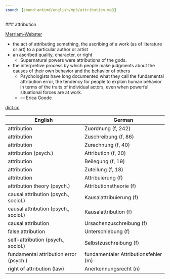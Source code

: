 ```yaml
---
sound: [sound:ankimd/english/mp3/attribution.mp3]
---
```


\### attribution

[Merriam-Webster](https://www.merriam-webster.com/dictionary/attribution)

- the act of attributing something, the ascribing of a work (as of literature or art) to a particular author or artist
- an ascribed quality, character, or right
    - Supernatural powers were attributions of the gods.
- the interpretive process by which people make judgments about the causes of their own behavior and the behavior of others
    - Psychologists have long documented what they call the fundamental attribution error, the tendency for people to explain human behavior in terms of the traits of individual actors, even when powerful situational forces are at work.
    - — Erica Goode

[dict.cc](https://www.dict.cc/attribution)

| English        | German       |
| -------------- | ------------ |
| attribution | Zuordnung (f, 242) |
| attribution | Zuschreibung (f, 86) |
| attribution | Zurechnung (f, 40) |
| attribution (psych.) | Attribution (f, 20) |
| attribution | Beilegung (f, 19) |
| attribution | Zuteilung (f, 18) |
| attribution | Attribuierung (f) |
| attribution theory (psych.) | Attributionstheorie (f) |
| causal attribution (psych., sociol.) | Kausalattribuierung (f) |
| causal attribution (psych., sociol.) | Kausalattribution (f) |
| causal attribution | Ursachenzuschreibung (f) |
| false attribution | Unterschiebung (f) |
| self-attribution (psych., sociol.) | Selbstzuschreibung (f) |
| fundamental attribution error (psych.) | fundamentaler Attributionsfehler (m) |
| right of attribution (law) | Anerkennungsrecht (n) |
